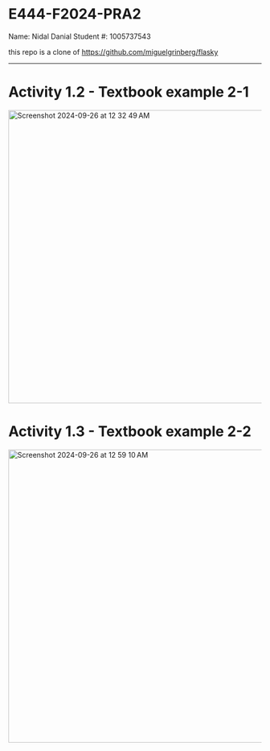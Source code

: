 # E444-F2024-PRA2

Name: Nidal Danial
Student #: 1005737543

this repo is a clone of https://github.com/miguelgrinberg/flasky

----------------------------------------------------------------
# Activity 1.2 - Textbook example 2-1
<img width="582" alt="Screenshot 2024-09-26 at 12 32 49 AM" src="https://github.com/user-attachments/assets/e0590975-450f-4101-9c73-d561321925c9">

# Activity 1.3 - Textbook example 2-2
<img width="582" alt="Screenshot 2024-09-26 at 12 59 10 AM" src="https://github.com/user-attachments/assets/cbca95d2-8585-4607-9315-0402190f932c">
